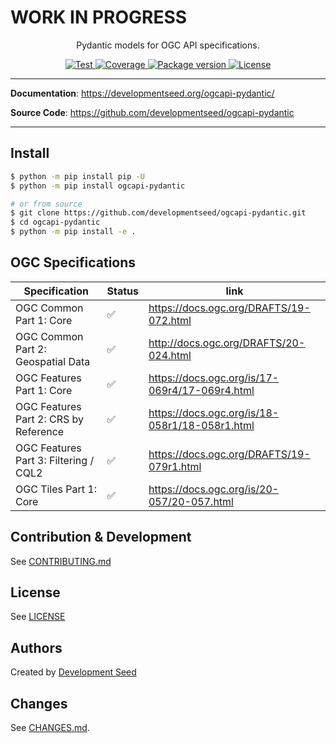 # WORK IN PROGRESS

<p align="center">
  <p align="center">Pydantic models for OGC API specifications.</p>
</p>
<p align="center">
  <a href="https://github.com/developmentseed/ogcapi-pydantic/actions?query=workflow%3ACI" target="_blank">
      <img src="https://github.com/developmentseed/ogcapi-pydantic/workflows/CI/badge.svg" alt="Test">
  </a>
  <a href="https://codecov.io/gh/developmentseed/ogcapi-pydantic" target="_blank">
      <img src="https://codecov.io/gh/developmentseed/ogcapi-pydantic/branch/main/graph/badge.svg" alt="Coverage">
  </a>
  <a href="https://pypi.org/project/ogcapi-pydantic" target="_blank">
      <img src="https://img.shields.io/pypi/v/ogcapi-pydantic?color=%2334D058&label=pypi%20package" alt="Package version">
  </a>
  <a href="https://github.com/developmentseed/ogcapi-pydantic/blob/main/LICENSE" target="_blank">
      <img src="https://img.shields.io/github/license/developmentseed/ogcapi-pydantic.svg" alt="License">
  </a>
</p>

---

**Documentation**: <a href="https://developmentseed.org/ogcapi-pydantic/" target="_blank">https://developmentseed.org/ogcapi-pydantic/</a>

**Source Code**: <a href="https://github.com/developmentseed/ogcapi-pydantic" target="_blank">https://github.com/developmentseed/ogcapi-pydantic</a>

---

## Install

```bash
$ python -m pip install pip -U
$ python -m pip install ogcapi-pydantic

# or from source
$ git clone https://github.com/developmentseed/ogcapi-pydantic.git
$ cd ogcapi-pydantic
$ python -m pip install -e .
```

## OGC Specifications

Specification | Status | link |
|          -- |     -- |   -- |
OGC Common Part 1: Core                |  ✅ | https://docs.ogc.org/DRAFTS/19-072.html
OGC Common Part 2: Geospatial Data     |  ✅ | http://docs.ogc.org/DRAFTS/20-024.html
OGC Features Part 1: Core              |  ✅ | https://docs.ogc.org/is/17-069r4/17-069r4.html
OGC Features Part 2: CRS by Reference  |  ✅ | https://docs.ogc.org/is/18-058r1/18-058r1.html
OGC Features Part 3: Filtering / CQL2  |  ✅ | https://docs.ogc.org/DRAFTS/19-079r1.html
OGC Tiles Part 1: Core                 |  ✅ | https://docs.ogc.org/is/20-057/20-057.html

## Contribution & Development

See [CONTRIBUTING.md](https://github.com/developmentseed/ogcapi-pydantic/blob/main/CONTRIBUTING.md)

## License

See [LICENSE](https://github.com/developmentseed/ogcapi-pydantic/blob/main/LICENSE)

## Authors

Created by [Development Seed](<http://developmentseed.org>)

## Changes

See [CHANGES.md](https://github.com/developmentseed/ogcapi-pydantic/blob/main/CHANGES.md).

